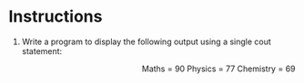 # **Instructions**

1. Write a program to display the following output using a single cout statement:
<p align="right">
Maths = 90
Physics = 77
Chemistry = 69
<p>
